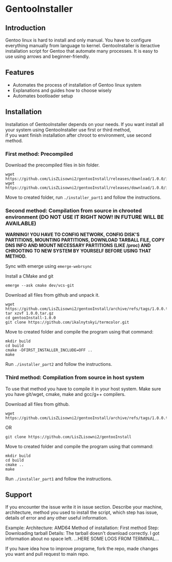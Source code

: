 # GentooInstaller

## Introduction

Gentoo linux is hard to install and only manual. You have to configure everything manually from language to kernel.
GentooInstaller is iteractive installation script for Gentoo that automate many processes.
It is easy to use using arrows and beginner-friendly.

## Features

- Automates the process of installation of Gentoo linux system
- Explanations and guides how to choose wisely
- Automates bootloader setup

## Installation

Installation of GentooInstaller depends on your needs. If you want install all your system using GentooInstaller use first or third method,<br>
if you want finish installation after chroot to environment, use second method.

### First method: Precompiled

Download the precompiled files in bin folder.

```
wget https://github.com/LisZLisowni2/gentooInstall/releases/download/1.0.0/installer_part1
wget https://github.com/LisZLisowni2/gentooInstall/releases/download/1.0.0/installer_part2
```

Move to created folder, run `./installer_part1` and follow the instructions.

### Second method: Compilation from source in chrooted environment (DO NOT USE IT RIGHT NOW! IN FUTURE WILL BE AVAILABLE)

**WARNING! YOU HAVE TO CONFIG NETWORK, CONFIG DISK'S PARTITIONS, MOUNTING PARTITIONS, DOWNLOAD TARBALL FILE, COPY DNS INFO AND MOUNT NECESSARY PARTITIONS (LIKE /proc) AND CHROOTING TO NEW SYSTEM BY YOURSELF BEFORE USING THAT METHOD.**

Sync with emerge using `emerge-webrsync`  

Install a CMake and git

```
emerge --ask cmake dev/vcs-git
```

Download all files from github and unpack it.

```
wget https://github.com/LisZLisowni2/gentooInstall/archive/refs/tags/1.0.0.tar.gz
tar xzvf 1.0.0.tar.gz
cd gentooInstall-1.0.0
git clone https://github.com/ikalnytskyi/termcolor.git
```

Move to created folder and compile the program using that command:

```
mkdir build
cd build
cmake -DFIRST_INSTALLER_INCLUDE=OFF ..
make
```

Run `./installer_part2` and follow the instructions.

### Third method: Compilation from source in host system

To use that method you have to compile it in your host system. Make sure you have git/wget, cmake, make and gcc/g++ compilers.

Download all files from github.

```
wget https://github.com/LisZLisowni2/gentooInstall/archive/refs/tags/1.0.0.tar.gz
```
OR
```
git clone https://github.com/LisZLisowni2/gentooInstall
```

Move to created folder and compile the program using that command:

```
mkdir build 
cd build
cmake ..
make
```

Run `./installer_part1` and follow the instructions.

## Support 

If you encounter the issue write it in issue section. Describe your machine, architecture, method you used to install the script, which step has issue, details of error and any other useful information.

Example:
Architecture: AMD64
Method of installation: First method
Step: Downloading tarball
Details: The tarball doesn't download correctly. I got information about no space left.
...HERE SOME LOGS FROM TERMINAL...

If you have idea how to improve programe, fork the repo, made changes you want and pull request to main repo.
